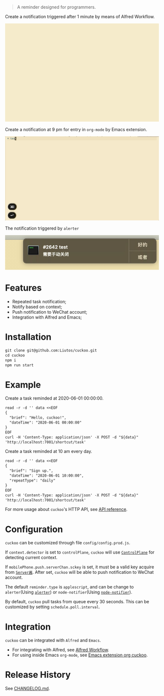 > A reminder designed for programmers.

Create a notification triggered after 1 minute by means of Alfred Workflow.

![](https://raw.githubusercontent.com/Liutos/cuckoo/master/docs/AlfredWorkflowExample.gif)

Create a notification at 9 pm for entry in `org-mode` by Emacs extension.

![](https://raw.githubusercontent.com/Liutos/cuckoo/master/docs/EmacsExtensionExample.gif)

The notification triggered by `alerter`

![](https://raw.githubusercontent.com/Liutos/cuckoo/master/docs/alerterNotifyExample.jpg)

# Features

- Repeated task notification;
- Notify based on context;
- Push notification to WeChat account;
- Integration with Alfred and Emacs;

# Installation

```shell
git clone git@github.com:Liutos/cuckoo.git
cd cuckoo
npm i
npm run start
```

# Example

Create a task reminded at 2020-06-01 00:00:00.

```shell
read -r -d '' data <<EOF
{
  "brief": "Hello, cuckoo!",
  "dateTime": "2020-06-01 00:00:00"
}
EOF
curl -H 'Content-Type: application/json' -X POST -d "${data}" 'http://localhost:7001/shortcut/task'
```

Create a task reminded at 10 am every day.

```shell
read -r -d '' data <<EOF
{
  "brief": "Sign up.",
  "dateTime": "2020-06-01 10:00:00",
  "repeatType": "daily"
}
EOF
curl -H 'Content-Type: application/json' -X POST -d "${data}" 'http://localhost:7001/shortcut/task'
```

For more usage about `cuckoo`'s HTTP API, see [API reference](https://github.com/Liutos/cuckoo/wiki/API-reference).

# Configuration

`cuckoo` can be customized through file `config/config.prod.js`.

If `context.detector` is set to `controlPlane`, `cuckoo` will use [`ControlPlane`](https://github.com/dustinrue/ControlPlane) for detecting current context.

If `mobilePhone.push.serverChan.sckey` is set, it must be a valid key acquire from [`Server酱`](http://sc.ftqq.com/3.version). After set, `cuckoo` will be able to push notification to WeChat account.

The default `reminder.type` is `applescript`, and can be change to `alerter`(Using [`alerter`](https://github.com/vjeantet/alerter)) or `node-notifier`(Using [`node-notifier`](https://github.com/mikaelbr/node-notifier)).

By default, `cuckoo` pull tasks from queue every 30 seconds. This can be customized by setting `schedule.poll.interval`.

# Integration

`cuckoo` can be integrated with `Alfred` and `Emacs`.

- For integrating with Alfred, see [Alfred Workflow](https://github.com/Liutos/cuckoo/wiki/Alfred-Workflow).
- For using inside Emacs `org-mode`, see [Emacs extension org cuckoo](https://github.com/Liutos/cuckoo/wiki/Emacs-extension-org-cuckoo).

# Release History

See [CHANGELOG.md](CHANGELOG.md).
